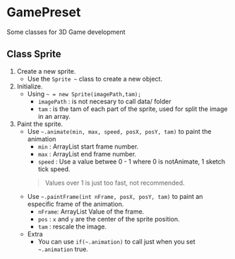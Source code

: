 # GamePreset
Some classes for 3D Game development

## Class Sprite
1. Create a new sprite.
	*	Use the `Sprite ~` class to create a new object.
2. Initialize.
	*	Using `~ = new Sprite(imagePath,tam);`
		*	`imagePath`	:	is not necesary to call data/ folder
		*	`tam`	:	is the tam of each part of the sprite, used for split the image in an array.
3. Paint the sprite.
	*	Use `~.animate(min, max, speed, posX, posY, tam)` to paint the animation
		*	`min`	:	ArrayList start frame number.
		*	`max`	:	ArrayList end frame number.
		*	`speed`	:	Use a value betwee 0 - 1 where 0 is notAnimate,  1 sketch tick speed. 
		>	Values over 1 is just too fast, not recommended.
	*	Use `~.paintFrame(int nFrame, posX, posY, tam)` to paint an especific frame of the animation.
		*	`nFrame`:	ArrayList Value of the frame.
		*	`pos`	:	`x` and `y` are the center of the sprite position.
		*	`tam`	:	rescale the image.
	*	Extra
		*	You can use `if(~.animation)` to call just when you set `~.animation` true.